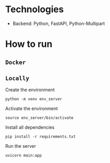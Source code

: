 # Technologies

- Backend: Python, FastAPI, Python-Multipart

# How to run

## `Docker`


## `Locally`

Create the environment
```
python -m venv env_server
```

Activate the environment
```
source env_server/bin/activate
```

Install all dependencies
```
pip install -r requirements.txt
```

Run the server
```
uvicorn main:app
```